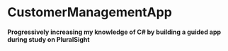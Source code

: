 # CustomerManagementApp

**Progressively increasing my knowledge of C# by building a guided app during study on PluralSight**
